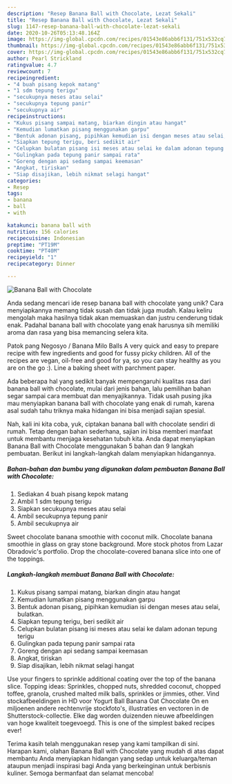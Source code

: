 ```yaml
---
description: "Resep Banana Ball with Chocolate, Lezat Sekali"
title: "Resep Banana Ball with Chocolate, Lezat Sekali"
slug: 1147-resep-banana-ball-with-chocolate-lezat-sekali
date: 2020-10-26T05:13:48.164Z
image: https://img-global.cpcdn.com/recipes/01543e86abb6f131/751x532cq70/banana-ball-with-chocolate-foto-resep-utama.jpg
thumbnail: https://img-global.cpcdn.com/recipes/01543e86abb6f131/751x532cq70/banana-ball-with-chocolate-foto-resep-utama.jpg
cover: https://img-global.cpcdn.com/recipes/01543e86abb6f131/751x532cq70/banana-ball-with-chocolate-foto-resep-utama.jpg
author: Pearl Strickland
ratingvalue: 4.7
reviewcount: 7
recipeingredient:
- "4 buah pisang kepok matang"
- "1 sdm tepung terigu"
- "secukupnya meses atau selai"
- "secukupnya tepung panir"
- "secukupnya air"
recipeinstructions:
- "Kukus pisang sampai matang, biarkan dingin atau hangat"
- "Kemudian lumatkan pisang menggunakan garpu"
- "Bentuk adonan pisang, pipihkan kemudian isi dengan meses atau selai, bulatkan."
- "Siapkan tepung terigu, beri sedikit air"
- "Celupkan bulatan pisang isi meses atau selai ke dalam adonan tepung terigu"
- "Gulingkan pada tepung panir sampai rata"
- "Goreng dengan api sedang sampai keemasan"
- "Angkat, tiriskan"
- "Siap disajikan, lebih nikmat selagi hangat"
categories:
- Resep
tags:
- banana
- ball
- with

katakunci: banana ball with 
nutrition: 156 calories
recipecuisine: Indonesian
preptime: "PT19M"
cooktime: "PT40M"
recipeyield: "1"
recipecategory: Dinner

---
```



![Banana Ball with Chocolate](https://img-global.cpcdn.com/recipes/01543e86abb6f131/751x532cq70/banana-ball-with-chocolate-foto-resep-utama.jpg)

Anda sedang mencari ide resep banana ball with chocolate yang unik? Cara menyiapkannya memang tidak susah dan tidak juga mudah. Kalau keliru mengolah maka hasilnya tidak akan memuaskan dan justru cenderung tidak enak. Padahal banana ball with chocolate yang enak harusnya sih memiliki aroma dan rasa yang bisa memancing selera kita.

Patok pang Negosyo / Banana Milo Balls A very quick and easy to prepare recipe with few ingredients and good for fussy picky children. All of the recipes are vegan, oil-free and good for ya, so you can stay healthy as you are on the go :). Line a baking sheet with parchment paper.

Ada beberapa hal yang sedikit banyak mempengaruhi kualitas rasa dari banana ball with chocolate, mulai dari jenis bahan, lalu pemilihan bahan segar sampai cara membuat dan menyajikannya. Tidak usah pusing jika mau menyiapkan banana ball with chocolate yang enak di rumah, karena asal sudah tahu triknya maka hidangan ini bisa menjadi sajian spesial.


Nah, kali ini kita coba, yuk, ciptakan banana ball with chocolate sendiri di rumah. Tetap dengan bahan sederhana, sajian ini bisa memberi manfaat untuk membantu menjaga kesehatan tubuh kita. Anda dapat menyiapkan Banana Ball with Chocolate menggunakan 5 bahan dan 9 langkah pembuatan. Berikut ini langkah-langkah dalam menyiapkan hidangannya.

<!--inarticleads1-->

##### Bahan-bahan dan bumbu yang digunakan dalam pembuatan Banana Ball with Chocolate:

1. Sediakan 4 buah pisang kepok matang
1. Ambil 1 sdm tepung terigu
1. Siapkan secukupnya meses atau selai
1. Ambil secukupnya tepung panir
1. Ambil secukupnya air


Sweet chocolate banana smoothie with coconut milk. Chocolate banana smoothie in glass on gray stone background. More stock photos from Lazar Obradovic&#39;s portfolio. Drop the chocolate-covered banana slice into one of the toppings. 

<!--inarticleads2-->

##### Langkah-langkah membuat Banana Ball with Chocolate:

1. Kukus pisang sampai matang, biarkan dingin atau hangat
1. Kemudian lumatkan pisang menggunakan garpu
1. Bentuk adonan pisang, pipihkan kemudian isi dengan meses atau selai, bulatkan.
1. Siapkan tepung terigu, beri sedikit air
1. Celupkan bulatan pisang isi meses atau selai ke dalam adonan tepung terigu
1. Gulingkan pada tepung panir sampai rata
1. Goreng dengan api sedang sampai keemasan
1. Angkat, tiriskan
1. Siap disajikan, lebih nikmat selagi hangat


Use your fingers to sprinkle additional coating over the top of the banana slice. Topping ideas: Sprinkles, chopped nuts, shredded coconut, chopped toffee, granola, crushed malted milk balls, sprinkles or jimmies, other. Vind stockafbeeldingen in HD voor Yogurt Ball Banana Oat Chocolate On en miljoenen andere rechtenvrije stockfoto&#39;s, illustraties en vectoren in de Shutterstock-collectie. Elke dag worden duizenden nieuwe afbeeldingen van hoge kwaliteit toegevoegd. This is one of the simplest baked recipes ever! 

Terima kasih telah menggunakan resep yang kami tampilkan di sini. Harapan kami, olahan Banana Ball with Chocolate yang mudah di atas dapat membantu Anda menyiapkan hidangan yang sedap untuk keluarga/teman ataupun menjadi inspirasi bagi Anda yang berkeinginan untuk berbisnis kuliner. Semoga bermanfaat dan selamat mencoba!
